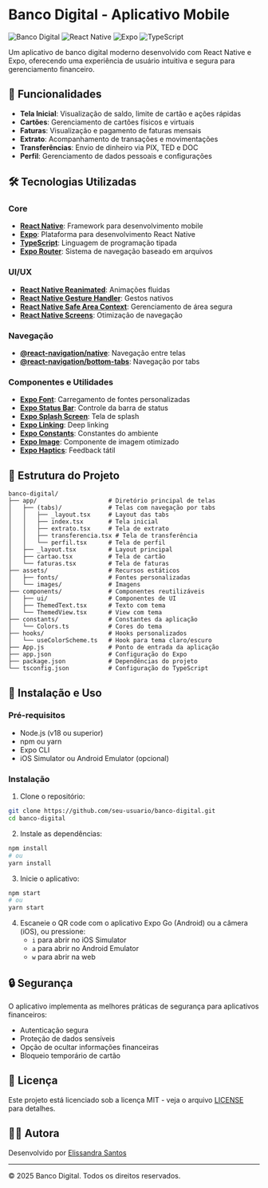 # Banco Digital - Aplicativo Mobile

![Banco Digital](https://img.shields.io/badge/Banco%20Digital-1.0.0-blue)
![React Native](https://img.shields.io/badge/React%20Native-0.79.5-blue)
![Expo](https://img.shields.io/badge/Expo-53.0.17-white)
![TypeScript](https://img.shields.io/badge/TypeScript-5.8.3-blue)

Um aplicativo de banco digital moderno desenvolvido com React Native e Expo, oferecendo uma experiência de usuário intuitiva e segura para gerenciamento financeiro.

## 📱 Funcionalidades

- **Tela Inicial**: Visualização de saldo, limite de cartão e ações rápidas
- **Cartões**: Gerenciamento de cartões físicos e virtuais
- **Faturas**: Visualização e pagamento de faturas mensais
- **Extrato**: Acompanhamento de transações e movimentações
- **Transferências**: Envio de dinheiro via PIX, TED e DOC
- **Perfil**: Gerenciamento de dados pessoais e configurações

## 🛠️ Tecnologias Utilizadas

### Core
- **[React Native](https://reactnative.dev/)**: Framework para desenvolvimento mobile
- **[Expo](https://expo.dev/)**: Plataforma para desenvolvimento React Native
- **[TypeScript](https://www.typescriptlang.org/)**: Linguagem de programação tipada
- **[Expo Router](https://docs.expo.dev/router/introduction/)**: Sistema de navegação baseado em arquivos

### UI/UX
- **[React Native Reanimated](https://docs.swmansion.com/react-native-reanimated/)**: Animações fluidas
- **[React Native Gesture Handler](https://docs.swmansion.com/react-native-gesture-handler/)**: Gestos nativos
- **[React Native Safe Area Context](https://github.com/th3rdwave/react-native-safe-area-context)**: Gerenciamento de área segura
- **[React Native Screens](https://github.com/software-mansion/react-native-screens)**: Otimização de navegação

### Navegação
- **[@react-navigation/native](https://reactnavigation.org/)**: Navegação entre telas
- **[@react-navigation/bottom-tabs](https://reactnavigation.org/docs/bottom-tab-navigator/)**: Navegação por tabs

### Componentes e Utilidades
- **[Expo Font](https://docs.expo.dev/versions/latest/sdk/font/)**: Carregamento de fontes personalizadas
- **[Expo Status Bar](https://docs.expo.dev/versions/latest/sdk/status-bar/)**: Controle da barra de status
- **[Expo Splash Screen](https://docs.expo.dev/versions/latest/sdk/splash-screen/)**: Tela de splash
- **[Expo Linking](https://docs.expo.dev/versions/latest/sdk/linking/)**: Deep linking
- **[Expo Constants](https://docs.expo.dev/versions/latest/sdk/constants/)**: Constantes do ambiente
- **[Expo Image](https://docs.expo.dev/versions/latest/sdk/image/)**: Componente de imagem otimizado
- **[Expo Haptics](https://docs.expo.dev/versions/latest/sdk/haptics/)**: Feedback tátil

## 📂 Estrutura do Projeto

```
banco-digital/
├── app/                    # Diretório principal de telas
│   ├── (tabs)/             # Telas com navegação por tabs
│   │   ├── _layout.tsx     # Layout das tabs
│   │   ├── index.tsx       # Tela inicial
│   │   ├── extrato.tsx     # Tela de extrato
│   │   ├── transferencia.tsx # Tela de transferência
│   │   └── perfil.tsx      # Tela de perfil
│   ├── _layout.tsx         # Layout principal
│   ├── cartao.tsx          # Tela de cartão
│   └── faturas.tsx         # Tela de faturas
├── assets/                 # Recursos estáticos
│   ├── fonts/              # Fontes personalizadas
│   └── images/             # Imagens
├── components/             # Componentes reutilizáveis
│   ├── ui/                 # Componentes de UI
│   ├── ThemedText.tsx      # Texto com tema
│   └── ThemedView.tsx      # View com tema
├── constants/              # Constantes da aplicação
│   └── Colors.ts           # Cores do tema
├── hooks/                  # Hooks personalizados
│   └── useColorScheme.ts   # Hook para tema claro/escuro
├── App.js                  # Ponto de entrada da aplicação
├── app.json                # Configuração do Expo
├── package.json            # Dependências do projeto
└── tsconfig.json           # Configuração do TypeScript
```

## 🚀 Instalação e Uso

### Pré-requisitos
- Node.js (v18 ou superior)
- npm ou yarn
- Expo CLI
- iOS Simulator ou Android Emulator (opcional)

### Instalação

1. Clone o repositório:
```bash
git clone https://github.com/seu-usuario/banco-digital.git
cd banco-digital
```

2. Instale as dependências:
```bash
npm install
# ou
yarn install
```

3. Inicie o aplicativo:
```bash
npm start
# ou
yarn start
```

4. Escaneie o QR code com o aplicativo Expo Go (Android) ou a câmera (iOS), ou pressione:
   - `i` para abrir no iOS Simulator
   - `a` para abrir no Android Emulator
   - `w` para abrir na web

## 🔒 Segurança

O aplicativo implementa as melhores práticas de segurança para aplicativos financeiros:

- Autenticação segura
- Proteção de dados sensíveis
- Opção de ocultar informações financeiras
- Bloqueio temporário de cartão



## 📄 Licença

Este projeto está licenciado sob a licença MIT - veja o arquivo [LICENSE](LICENSE) para detalhes.

## 👩‍💻 Autora

Desenvolvido por [Elissandra Santos](https://github.com/elissandrasantos/app-banco-digital)

---

© 2025 Banco Digital. Todos os direitos reservados.